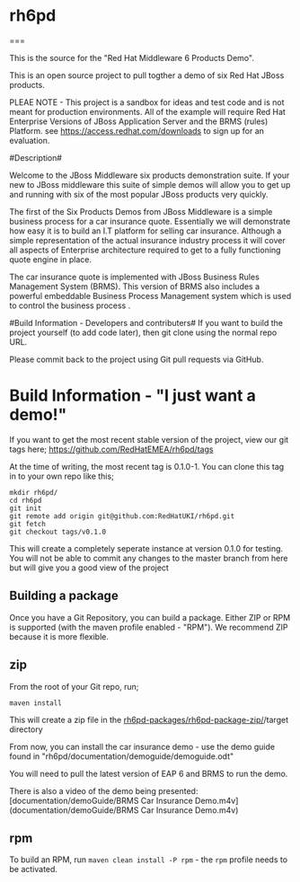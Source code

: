 # rh6pd

===

This is the source for the "Red Hat Middleware 6 Products Demo". 

This is an open source project to pull togther a demo of six Red Hat JBoss products.

PLEAE NOTE - This project is a sandbox for ideas and test code and is not meant for production environments.
             All of the example will require Red Hat Enterprise Versions of JBoss Application Server and the BRMS (rules)   
             Platform. see https://access.redhat.com/downloads to sign up for an evaluation. 

#Description#

Welcome to the JBoss Middleware six products demonstration suite. If your new to JBoss middleware this suite of simple demos will allow you to get up and running with six of the most popular JBoss products very quickly.

The first of the Six Products Demos from JBoss Middleware is a simple business process for a car insurance quote. Essentially we will demonstrate how easy it is to build an I.T platform for selling car insurance. Although a simple representation of the actual insurance industry process it will cover all aspects of Enterprise architecture required to get to a fully functioning quote engine in place.

The  car insurance quote is implemented with JBoss Business Rules Management System (BRMS). This version of BRMS also includes a powerful embeddable Business Process Management system which is used to control the business process .


#Build Information - Developers and contributers#
If you want to build the project yourself (to add code later), then git clone 
using the normal repo URL. 

Please commit back to the project using Git pull requests via GitHub.

# Build Information - "I just want a demo!"
If you want to get the most recent stable version of the project, view our git 
tags here; https://github.com/RedHatEMEA/rh6pd/tags

At the time of writing, the most recent tag is 0.1.0-1. You can clone this tag 
in to your own repo like this; 

	mkdir rh6pd/
	cd rh6pd 
	git init 
	git remote add origin git@github.com:RedHatUKI/rh6pd.git
	git fetch
	git checkout tags/v0.1.0

This will create a completely seperate instance at version 0.1.0 for testing.
You will not be able to commit any changes to the master branch from here but 
will give you a good view of the project

## Building a package ##

Once you have a Git Repository, you can build a package. Either ZIP or RPM is 
supported (with the maven profile enabled - "RPM"). We recommend ZIP because it
is more flexible. 

## zip ##
From the root of your Git repo, run;

	maven install 
	
This will create a zip file in the [rh6pd-packages/rh6pd-package-zip/](rh6pd-packages/rh6pd-package-zip/)/target directory

From now, you can install the car insurance demo - use the demo guide found in 
"rh6pd/documentation/demoguide/demoguide.odt"

You will need to pull the latest version of EAP 6 and BRMS to run the demo.

There is also a video of the demo being presented: 
[documentation/demoGuide/BRMS Car Insurance Demo.m4v](documentation/demoGuide/BRMS Car Insurance Demo.m4v)

## rpm ##
To build an RPM, run `maven clean install -P rpm` - the `rpm` profile needs to be activated.
